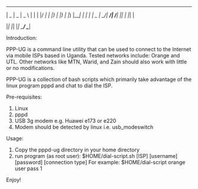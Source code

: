  ____  ____  ____       _   _  ____ 
|  _ \|  _ \|  _ \     | | | |/ ___|
| |_) | |_) | |_) |____| | | | |  _ 
|  __/|  __/|  __/_____| |_| | |_| |

|_|   |_|   |_|         \___/ \____|
 

Introduction:

PPP-UG is a command line utility that can be used to connect to the
Internet via mobile ISPs based in Uganda.  Tested networks include: Orange and UTL.  Other networks like MTN, Warid, and Zain should also work with little or no modifications.

PPP-UG is a collection of bash scripts which primarily take advantage of the linux program pppd and chat to dial the ISP.


Pre-requisites:
1) Linux
2) pppd 
3) USB 3g modem e.g. Huawei e173 or e220
4) Modem should be detected by linux i.e. usb_modeswitch


Usage:

1) Copy the pppd-ug directory in your home directory
2) run program (as root user):
  $HOME/dial-script.sh [ISP] [username] [password] [connection type]
For example:
$HOME/dial-script orange user pass 1


Enjoy!
